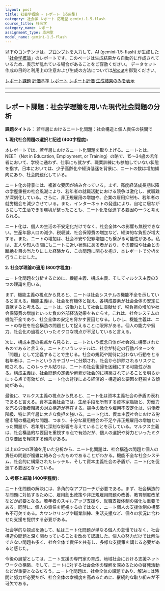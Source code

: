```yaml
---
layout: post
title: 社会学概論 - レポート (応用型)
category: 社会学 レポート 応用型 gemini-1.5-flash
course_title: 社会学
category_name: レポート
assignment_type: 応用型
model_name: gemini-1.5-flash
---
```


以下のコンテンツは、[プロンプト](https://github.com/takedatoshiyuki/synthetic_assignments/tree/main/generated/社会学/gemini-1.5-flash/prompt_レポート-応用型.md)を入力して、AI (gemini-1.5-flash) が生成した「[社会学概論](/contents/社会学/)」のレポートです。このページは生成結果から自動的に作成されているため、表示が乱れている場合があることをご容赦ください。
データセット作成の目的と利用上の注意および生成の方法については[About](/About)を御覧ください。

[レポート課題](../レポート課題-応用型)
[評価基準](../評価基準-応用型)
[レポート](../レポート-応用型)
[レポート評価](../レポート評価-応用型)
[生成結果のみを表示](https://github.com/takedatoshiyuki/synthetic_assignments/tree/main/generated/社会学/gemini-1.5-flash/レポート-応用型.md)
  

***
***
  
## レポート課題：社会学理論を用いた現代社会問題の分析

**課題タイトル：** 若年層におけるニート化問題：社会構造と個人責任の狭間で

**1. 現代社会問題の選択と記述 (400字程度):**

本レポートでは、若年層におけるニート化問題を取り上げる。ニートとは、NEET（Not in Education, Employment, or Training）の略で、15～34歳の若年者において、学校に通わず、仕事にも就かず、職業訓練にも参加していない状態を指す。日本においては、少子高齢化や経済低迷を背景に、ニートの数は増加傾向にあり、社会問題化している。

ニート化の背景には、複雑な要因が絡み合っている。まず、高度経済成長期以降の学歴重視の社会風潮により、若年者の就職活動における競争は激化し、就職難が深刻化している。さらに、非正規雇用の増加や、企業の雇用抑制も、若年者の就労機会を減少させている。また、インターネットの発達により、自宅に居ながらにして生活できる環境が整ったことも、ニート化を促進する要因の一つと考えられる。

ニート化は、個人の生活の不安定化だけでなく、社会全体への影響も無視できない。生産年齢人口の減少、税収減、社会保障費の増加など、経済的な負担が増大する。また、ニートの増加は、社会不安や犯罪増加にも繋がる可能性がある。私は、友人や知人の間にもニートに近い状態にある者がおり、その苦悩や社会との断絶を目の当たりにした経験から、この問題に関心を抱き、本レポートで分析を行うことにした。


**2. 社会学理論の適用 (800字程度):**

ニート化問題を分析するために、機能主義、構成主義、そしてマルクス主義の3つの理論を用いる。

まず、機能主義の視点から見ると、ニートは社会システムの機能不全を示していると言える。機能主義は、社会を有機体と捉え、各構成要素が社会全体の安定に貢献すると考える。ニートは、労働力として社会に貢献せず、税負担の増加や社会保障費の増加といった負の外部経済効果をもたらす。これは、社会システムの機能不全であり、社会全体の安定を脅かす要因となる。しかし、機能主義は、ニートの存在を社会構造の問題として捉えることに限界がある。個人の能力や努力、社会化の過程といったミクロな視点が不足していると言える。

次に、構成主義の視点から見ると、ニートという概念自体が社会的に構築されたものであると言える。ニートというレッテルは、社会が特定の行動パターンを「問題」として定義することで生じる。社会の規範や期待に沿わない行動をとる若年者は、ニートというカテゴリーに分類され、社会から排除されるリスクに晒される。このレッテル貼りは、ニートの社会復帰を困難にする可能性がある。構成主義は、社会問題の定義や解釈が社会的に構築されていることを明らかにする点で有効だが、ニート化の背後にある経済的・構造的な要因を軽視する傾向がある。

最後に、マルクス主義の視点から見ると、ニート化は資本主義社会の矛盾の表れであると言える。資本主義社会では、生産手段を所有する資本家階級と、労働力を売る労働者階級の対立構造が存在する。競争の激化や雇用不安定化は、労働者階級、特に若年層に大きな負担を強いる。ニート化は、資本主義社会における労働市場の構造的な問題、つまり、十分な雇用機会の不足や非正規雇用の増加といった問題が、若年層に深刻な影響を与えていることを示している。マルクス主義は、社会構造的な要因を重視する点で有効だが、個人の選択や努力といったミクロな要因を軽視する傾向がある。

以上の3つの理論を用いた分析から、ニート化問題は、社会構造の問題と個人の責任の問題が複雑に絡み合ったものであることがわかる。機能不全な社会システム、社会的に構築されたレッテル、そして資本主義社会の矛盾が、ニート化を促進する要因となっている。


**3. 考察と結論 (400字程度):**

ニート化問題の解決には、多角的なアプローチが必要である。まず、社会構造的な問題に対処するために、雇用創出政策や非正規雇用問題の改善、教育制度改革などが必要となる。若年者のスキルアップ支援や、就職支援体制の強化も重要である。同時に、個人の責任を軽視するのではなく、ニート個人の支援体制の構築も不可欠である。カウンセリングや職業訓練、生活支援など、個々の状況に合わせた支援を提供する必要がある。

社会学的な視点を通して、私はニート化問題が単なる個人の怠慢ではなく、社会構造の問題と深く関わっていることを改めて認識した。個人の努力だけでは解決できない問題も多く、社会全体で責任を共有し、多様な支援策を講じる必要があると感じた。

今後の展望としては、ニート支援の専門家の育成、地域社会における支援ネットワークの構築、そして、ニートに対する社会全体の理解を深めるための啓発活動などが重要となるだろう。ニート化問題は、社会全体の課題であり、解決には時間と努力が必要だが、社会全体の幸福度を高めるために、継続的な取り組みが不可欠である。
